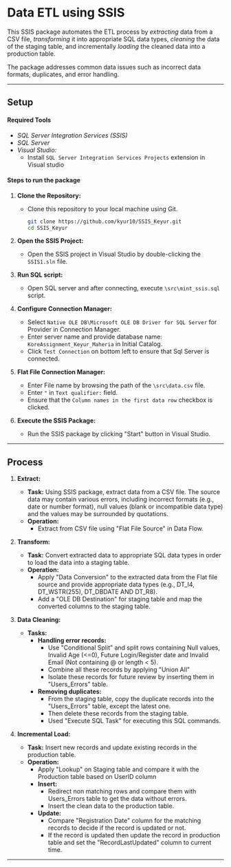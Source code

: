 # Data ETL using SSIS
This SSIS package automates the ETL process by *extracting* data from a CSV file, *transforming* it into appropriate SQL data types, *cleaning* the data of the staging table, and incrementally *loading* the cleaned data into a production table. 

The package addresses common data issues such as incorrect data formats, duplicates, and error handling. 

---

## Setup

#### Required Tools 

- *SQL Server Integration Services (SSIS)* 
- *SQL Server* 
- *Visual Studio:* 
  - Install `SQL Server Integration Services Projects` extension in Visual studio 

#### Steps to run the package

1. **Clone the Repository:**
   - Clone this repository to your local machine using Git.
     ```bash
     git clone https://github.com/kyur10/SSIS_Keyur.git
     cd SSIS_Keyur
     ```

2. **Open the SSIS Project:**
   - Open the SSIS project in Visual Studio by double-clicking the `SSIS1.sln` file.

3. **Run SQL script:**
   - Open SQL server and after connecting, execute `\src\mint_ssis.sql` script.

4. **Configure Connection Manager:**
   - Select `Native OLE DB\Microsoft OLE DB Driver for SQL Server` for Provider in Connection Manager.
   - Enter server name and provide database name: `KoreAssignment_Keyur_Maheria` in Initial Catalog.
   - Click `Test Connection` on bottom left to ensure that Sql Server is connected.  
  
5. **Flat File Connection Manager:** 
   - Enter File name by browsing the path of the `\src\data.csv` file.
   - Enter `"` in `Text qualifier:` field.
   - Ensure that the `Column names in the first data row` checkbox is clicked. 

6. **Execute the SSIS Package:**
   - Run the SSIS package by clicking "Start" button in Visual Studio.

---

## Process

1. **Extract:**
   - **Task:** Using SSIS package, extract data from a CSV file. The source data may contain various errors, including incorrect formats (e.g., date or number format), null values (blank or incompatible data type) and the values may be  surrounded by quotations.
   - **Operation:** 
     - Extract from CSV file using "Flat File Source" in  Data Flow.

2. **Transform:**
   - **Task:**  Convert extracted data to appropriate SQL data types in order to load the data into a staging table.
   - **Operation:** 
     - Apply "Data Conversion" to the extracted data from the Flat file source and provide appropriate data types (e.g., DT_I4, DT_WSTR(255), DT_DBDATE AND DT_R8). 
     - Add a "OLE DB Destination" for staging table and map the converted columns to the staging table.

3. **Data Cleaning:**
   - **Tasks:**
     - **Handling error records:** 
       - Use "Conditional Split" and split rows containing Null values, Invalid Age (<=0), Future Login/Register date and Invalid Email (Not containing @ or length < 5). 
       - Combine all these records by applying "Union All"
       - Isolate these records for future review by inserting them in "Users_Errors" table.
     - **Removing duplicates:** 
       - From the staging table, copy the duplicate records into the "Users_Errors" table, except the latest one.
       - Then delete these records from the staging table.
       - Used "Execute SQL Task" for executing this SQL commands.

4. **Incremental Load:**
   - **Task:** Insert new records and update existing records in the production table.
   - **Operation:**
     - Apply "Lookup" on Staging table and compare it with the Production table based on UserID column 
     - **Insert:** 
       - Redirect non matching rows and compare them with Users_Errors table to get the data without errors. 
       - Insert the clean data to the production table.
     - **Update:**
       - Compare "Registration Date" column for the matching records to decide if the record is updated or not.
       - If the record is updated then update the record in production table and set the "RecordLastUpdated" column to current time.
       
---